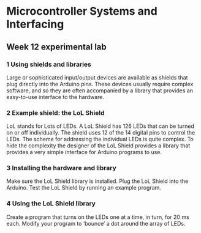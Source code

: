 # Microcontroller Systems and Interfacing

## Week 12 experimental lab

### 1 Using shields and libraries

Large or sophisticated input/output devices are available as shields that plug directly into the Arduino pins. These
devices
usually require complex software, and so they are often accompanied by a library that provides an easy-to-use interface
to the
hardware.

### 2 Example shield: the LoL Shield

LoL stands for Lots of LEDs. A LoL Shield has 126 LEDs that can be turned
on or off individually. The shield uses 12 of the 14 digital pins to control the
LEDs. The scheme for addressing the individual LEDs is quite complex. To hide
the complexity the designer of the LoL Shield provides a library that provides a
very simple interface for Arduino programs to use.

### 3 Installing the hardware and library

Make sure the LoL Shield library is installed. Plug the LoL Shield into the Arduino.
Test the LoL Shield by running an example program.

### 4 Using the LoL Shield library

Create a program that turns on the LEDs one at a time, in turn,
for 20 ms each. Modify your program to ‘bounce’ a dot around the array of LEDs.
